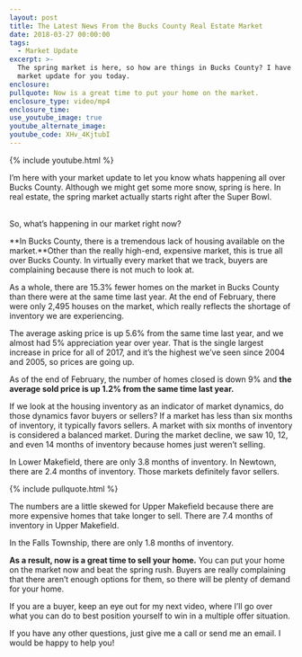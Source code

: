 ```yaml
---
layout: post
title: The Latest News From the Bucks County Real Estate Market
date: 2018-03-27 00:00:00
tags:
  - Market Update
excerpt: >-
  The spring market is here, so how are things in Bucks County? I have your
  market update for you today.
enclosure:
pullquote: Now is a great time to put your home on the market.
enclosure_type: video/mp4
enclosure_time:
use_youtube_image: true
youtube_alternate_image:
youtube_code: XHv_4KjtubI
---
```


{% include youtube.html %}

I’m here with your market update to let you know whats happening all over Bucks County. Although we might get some more snow, spring is here. In real estate, the spring market actually starts right after the Super Bowl.

<br>So, what’s happening in our market right now?

**In Bucks County, there is a tremendous lack of housing available on the market.**Other than the really high-end, expensive market, this is true all over Bucks County. In virtually every market that we track, buyers are complaining because there is not much to look at.

As a whole, there are 15.3% fewer homes on the market in Bucks County than there were at the same time last year. At the end of February, there were only 2,495 houses on the market, which really reflects the shortage of inventory we are experiencing.

The average asking price is up 5.6% from the same time last year, and we almost had 5% appreciation year over year. That is the single largest increase in price for all of 2017, and it’s the highest we’ve seen since 2004 and 2005, so prices are going up. &nbsp;

As of the end of February, the number of homes closed is down 9% and **the average sold price is up 1.2% from the same time last year.**

If we look at the housing inventory as an indicator of market dynamics, do those dynamics favor buyers or sellers? If a market has less than six months of inventory, it typically favors sellers. A market with six months of inventory is considered a balanced market. During the market decline, we saw 10, 12, and even 14 months of inventory because homes just weren’t selling. &nbsp;

In Lower Makefield, there are only 3.8 months of inventory. In Newtown, there are 2.4 months of inventory. Those markets definitely favor sellers.

{% include pullquote.html %}

The numbers are a little skewed for Upper Makefield because there are more expensive homes that take longer to sell. There are 7.4 months of inventory in Upper Makefield.

In the Falls Township, there are only 1.8 months of inventory.

**As a result, now is a great time to sell your home.** You can put your home on the market now and beat the spring rush. Buyers are really complaining that there aren’t enough options for them, so there will be plenty of demand for your home.

If you are a buyer, keep an eye out for my next video, where I’ll go over what you can do to best position yourself to win in a multiple offer situation.

If you have any other questions, just give me a call or send me an email. I would be happy to help you!